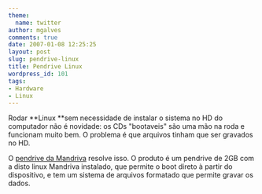 ```yaml
---
theme:
  name: twitter
author: mgalves
comments: true
date: 2007-01-08 12:25:25
layout: post
slug: pendrive-linux
title: Pendrive Linux
wordpress_id: 101
tags:
- Hardware
- Linux
---
```


Rodar **Linux **sem necessidade de instalar o sistema no HD do computador não é novidade: os CDs "bootaveis" são uma mão na roda e funcionam muito bem. O problema é que arquivos tinham que ser gravados no HD.

O [pendrive da Mandriva](http://www.mandriva.com/pt_br/linux/2007/node_3481) resolve isso. O produto é um pendrive de 2GB com a disto linux Mandriva instalado, que permite o boot direto à partir do dispositivo, e tem um sistema de arquivos formatado que permite gravar os dados.
